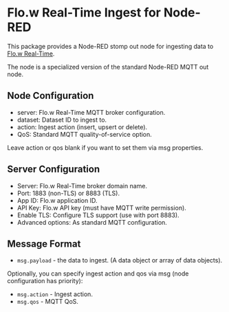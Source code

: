 # Flo.w Real-Time Ingest for Node-RED

This package provides a Node-RED stomp out node for ingesting data to [Flo.w Real-Time](https://developer.emu-analytics.net/docs/flow-realtime/).

The node is a specialized version of the standard Node-RED MQTT out node.

## Node Configuration

- server: Flo.w Real-Time MQTT broker configuration.
- dataset: Dataset ID to ingest to.
- action: Ingest action (insert, upsert or delete).
- QoS: Standard MQTT quality-of-service option.

Leave action or qos blank if you want to set them via msg properties.

## Server Configuration

- Server: Flo.w Real-Time broker domain name.
- Port: 1883 (non-TLS) or 8883 (TLS).
- App ID: Flo.w application ID.
- API Key: Flo.w API key (must have MQTT write permission).
- Enable TLS: Configure TLS support (use with port 8883).
- Advanced options: As standard MQTT configuration.

## Message Format

- `msg.payload` - the data to ingest. (A data object or array of data objects).

Optionally, you can specify ingest action and qos via msg (node configuration has priority):

- `msg.action` - Ingest action.
- `msg.qos` - MQTT QoS.